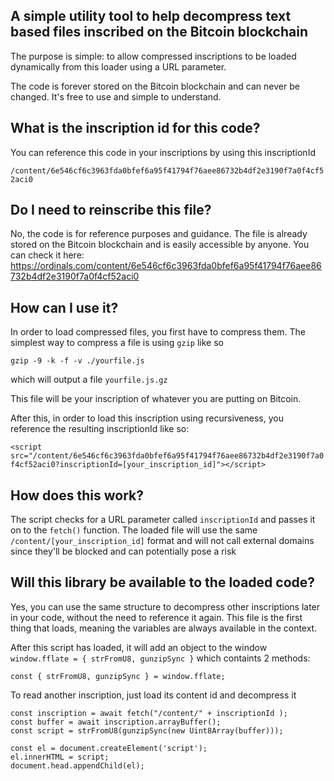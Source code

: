 ## A simple utility tool to help decompress text based files inscribed on the Bitcoin blockchain

The purpose is simple: to allow compressed inscriptions to be loaded dynamically from this loader
using a URL parameter.

The code is forever stored on the Bitcoin blockchain and can never be changed. It's free to use
and simple to understand.

## What is the inscription id for this code?
You can reference this code in your inscriptions by using this inscriptionId

```/content/6e546cf6c3963fda0bfef6a95f41794f76aee86732b4df2e3190f7a0f4cf52aci0```

## Do I need to reinscribe this file?
No, the code is for reference purposes and guidance. The file is already stored on the
Bitcoin blockchain and is easily accessible by anyone. You can check it here:
https://ordinals.com/content/6e546cf6c3963fda0bfef6a95f41794f76aee86732b4df2e3190f7a0f4cf52aci0

## How can I use it?
In order to load compressed files, you first have to compress them.
The simplest way to compress a file is using `gzip` like so

```gzip -9 -k -f -v ./yourfile.js```

which will output a file `yourfile.js.gz`

This file will be your inscription of whatever you are putting on Bitcoin.

After this, in order to load this inscription using recursiveness, you reference the resulting
inscriptionId like so:

```<script src="/content/6e546cf6c3963fda0bfef6a95f41794f76aee86732b4df2e3190f7a0f4cf52aci0?inscriptionId=[your_inscription_id]"></script>```

## How does this work?
The script checks for a URL parameter called `inscriptionId` and passes it on to the `fetch()` function.
The loaded file will use the same `/content/[your_inscription_id]` format and will not call external domains
since they'll be blocked and can potentially pose a risk

## Will this library be available to the loaded code?
Yes, you can use the same structure to decompress other inscriptions later in your code, without the need to reference it again.
This file is the first thing that loads, meaning the variables are always available in the context.

After this script has loaded, it will add an object to the window ```window.fflate = { strFromU8, gunzipSync }``` which containts 2 methods:

```const { strFromU8, gunzipSync } = window.fflate;```

To read another inscription, just load its content id and decompress it

```
const inscription = await fetch("/content/" + inscriptionId );
const buffer = await inscription.arrayBuffer();
const script = strFromU8(gunzipSync(new Uint8Array(buffer)));
        
const el = document.createElement('script');
el.innerHTML = script;
document.head.appendChild(el);
```